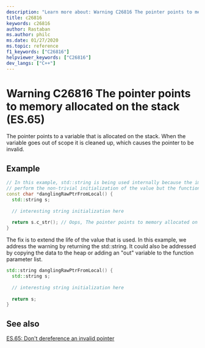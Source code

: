 ```yaml
---
description: "Learn more about: Warning C26816 The pointer points to memory allocated on the stack (ES.65)"
title: c26816
keywords: c26816
author: Rastaban
ms.author: philc
ms.date: 01/27/2020
ms.topic: reference
f1_keywords: ["C26816"]
helpviewer_keywords: ["C26816"]
dev_langs: ["C++"]
---
```

# Warning C26816 The pointer points to memory allocated on the stack (ES.65)

The pointer points to a variable that is allocated on the stack.  When the variable goes out of scope it is cleaned up, which causes the pointer to be invalid.

## Example

```cpp
// In this example, std::string is being used internally because the implementer felt it was easier to
// perform the non-trivial initialization of the value but the function returns a C-style string.
const char *danglingRawPtrFromLocal() {
  std::string s;
  
  // interesting string initialization here
  
  return s.c_str(); // Oops, The pointer points to memory allocated on the stack
}
```

The fix is to extend the life of the value that is used.  In this example, we address the warning by returning the std::string.
It could also be addressed by copying the data to the heap or adding an "out" variable to the function parameter list.

```cpp
std::string danglingRawPtrFromLocal() {
  std::string s;
  
  // interesting string initialization here
  
  return s;
}
```

## See also

[ES.65: Don't dereference an invalid pointer](https://github.com/isocpp/CppCoreGuidelines/blob/master/CppCoreGuidelines.md#Res-deref)
